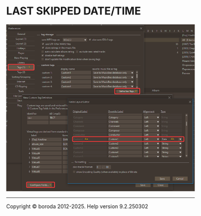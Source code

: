 # LAST SKIPPED DATE/TIME

![Image](lib/conf-field.png)

***

Copyright © boroda 2012-2025. Help version 9.2.250302